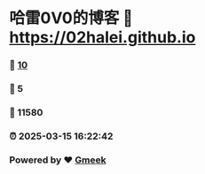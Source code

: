 # 哈雷0V0的博客 :link: https://02halei.github.io 
### :page_facing_up: [10](https://02halei.github.io/tag.html) 
### :speech_balloon: 5 
### :hibiscus: 11580 
### :alarm_clock: 2025-03-15 16:22:42 
### Powered by :heart: [Gmeek](https://github.com/Meekdai/Gmeek)
